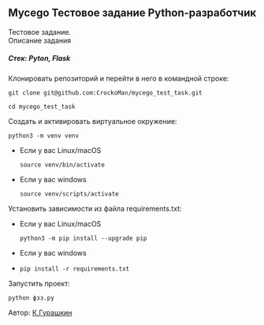 ## Mycego Тестовое задание Python-разработчик 
Тестовое задание. </br>
Описание задания
##### Стек: Pyton, Flask

Клонировать репозиторий и перейти в него в командной строке:

```
git clone git@github.com:CrockoMan/mycego_test_task.git
```

```
cd mycego_test_task
```

Cоздать и активировать виртуальное окружение:

```
python3 -m venv venv
```

* Если у вас Linux/macOS

    ```
    source venv/bin/activate
    ```

* Если у вас windows

    ```
    source venv/scripts/activate
    ```

Установить зависимости из файла requirements.txt:
* Если у вас Linux/macOS

    ```
    python3 -m pip install --upgrade pip
    ```
* Если у вас windows
* 
    ```
    pip install -r requirements.txt
    ```

Запустить проект:

```
python фзз.py
```


Автор: [К.Гурашкин](https://github.com/CrockoMan)
